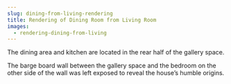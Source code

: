 ```yaml
---
slug: dining-from-living-rendering
title: Rendering of Dining Room from Living Room
images:
  - rendering-dining-from-living
---
```

The dining area and kitchen are located in the rear half of the gallery space.

The barge board wall between the gallery space and the bedroom on the other side of the wall was left exposed to reveal the house’s humble origins.